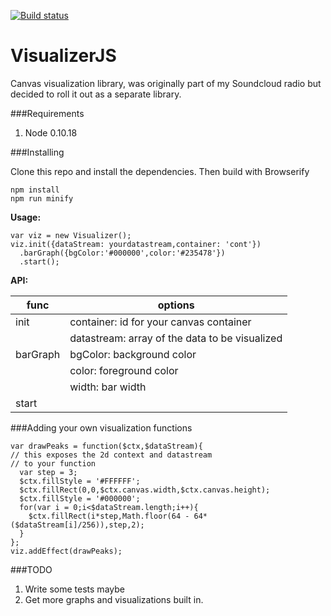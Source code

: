 [![Build status](https://api.travis-ci.org/VisualizerJS/VisualizerJS.svg)](https://travis-ci.org/VisualizerJS/VisualizerJS)

VisualizerJS
============

Canvas visualization library, was originally part of my Soundcloud radio but decided to roll it out as a separate library.

###Requirements
1. Node 0.10.18

###Installing

Clone this repo and install the dependencies. Then build with Browserify
```
npm install
npm run minify
```

**Usage:**
```
var viz = new Visualizer();
viz.init({dataStream: yourdatastream,container: 'cont'})
  .barGraph({bgColor:'#000000',color:'#235478'})
  .start();
```
**API:**

|func       | options                                       |
|-----------|-----------------------------------------------|
|init       | container: id for your canvas container       |
|           | datastream: array of the data to be visualized|
|barGraph   | bgColor: background color                     |
|           | color: foreground color                       |
|           | width: bar width                              |
|start      |                                               |



###Adding your own visualization functions

```
var drawPeaks = function($ctx,$dataStream){
// this exposes the 2d context and datastream
// to your function
  var step = 3;
  $ctx.fillStyle = '#FFFFFF';
  $ctx.fillRect(0,0,$ctx.canvas.width,$ctx.canvas.height);
  $ctx.fillStyle = '#000000';
  for(var i = 0;i<$dataStream.length;i++){
    $ctx.fillRect(i*step,Math.floor(64 - 64*($dataStream[i]/256)),step,2);
  }
};
viz.addEffect(drawPeaks);
```
###TODO
1. Write some tests maybe
2. Get more graphs and visualizations built in.
